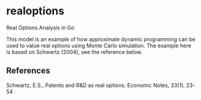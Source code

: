 # realoptions
Real Options Analysis in Go

This model is an example of how approximate dynamic programming can be used to value 
real options using Monte Carlo simulation. The example here is based on Schwartz (2004), see
the reference below.

## References
Schwartz, E.S., Patents and R&D as real options. Economic Notes, 33(1), 23-54

